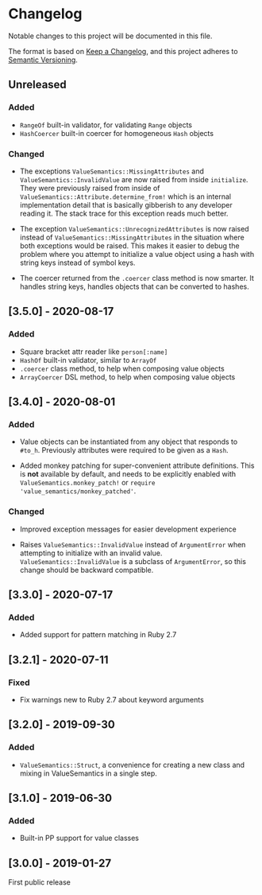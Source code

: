 # Changelog

Notable changes to this project will be documented in this file.

The format is based on [Keep a Changelog](https://keepachangelog.com/en/1.0.0/),
and this project adheres to [Semantic Versioning](https://semver.org/spec/v2.0.0.html).

## Unreleased
### Added
- `RangeOf` built-in validator, for validating `Range` objects
- `HashCoercer` built-in coercer for homogeneous `Hash` objects
### Changed
- The exceptions `ValueSemantics::MissingAttributes` and
  `ValueSemantics::InvalidValue` are now raised from inside
  `initialize`. They were previously raised from inside of
  `ValueSemantics::Attribute.determine_from!` which is an internal
  implementation detail that is basically gibberish to any developer
  reading it. The stack trace for this exception reads much better.

- The exception `ValueSemantics::UnrecognizedAttributes` is now raised
  instead of `ValueSemantics::MissingAttributes` in the situation
  where both exceptions would be raised. This makes it easier to debug
  the problem where you attempt to initialize a value object using a
  hash with string keys instead of symbol keys.

- The coercer returned from the `.coercer` class method is now
  smarter. It handles string keys, handles objects that can be
  converted to hashes.

## [3.5.0] - 2020-08-17
### Added
- Square bracket attr reader like `person[:name]`
- `HashOf` built-in validator, similar to `ArrayOf`
- `.coercer` class method, to help when composing value objects
- `ArrayCoercer` DSL method, to help when composing value objects

## [3.4.0] - 2020-08-01
### Added
- Value objects can be instantiated from any object that responds to `#to_h`.
  Previously attributes were required to be given as a `Hash`.

- Added monkey patching for super-convenient attribute definitions. This is
  **not** available by default, and needs to be explicitly enabled with
  `ValueSemantics.monkey_patch!` or `require 'value_semantics/monkey_patched'`.

### Changed
- Improved exception messages for easier development experience

- Raises `ValueSemantics::InvalidValue` instead of `ArgumentError` when
  attempting to initialize with an invalid value. `ValueSemantics::InvalidValue`
  is a subclass of `ArgumentError`, so this change should be backward
  compatible.

## [3.3.0] - 2020-07-17
### Added
- Added support for pattern matching in Ruby 2.7

## [3.2.1] - 2020-07-11
### Fixed
- Fix warnings new to Ruby 2.7 about keyword arguments

## [3.2.0] - 2019-09-30
### Added
- `ValueSemantics::Struct`, a convenience for creating a new class and mixing
  in ValueSemantics in a single step.

## [3.1.0] - 2019-06-30
### Added
- Built-in PP support for value classes

## [3.0.0] - 2019-01-27

First public release
